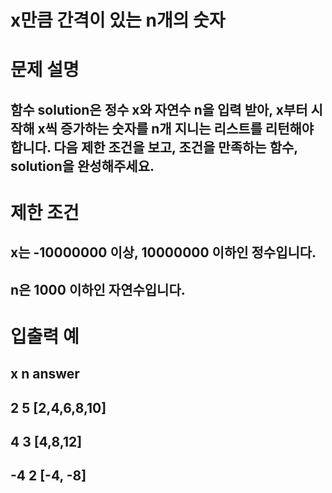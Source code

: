 # x만큼 간격이 있는 n개의 숫자
# 문제 설명
## 함수 solution은 정수 x와 자연수 n을 입력 받아, x부터 시작해 x씩 증가하는 숫자를 n개 지니는 리스트를 리턴해야 합니다. 다음 제한 조건을 보고, 조건을 만족하는 함수, solution을 완성해주세요.

# 제한 조건
## x는 -10000000 이상, 10000000 이하인 정수입니다.
## n은 1000 이하인 자연수입니다.
# 입출력 예
## x	n	answer
## 2	5	[2,4,6,8,10]
## 4	3	[4,8,12]
## -4	2	[-4, -8]
